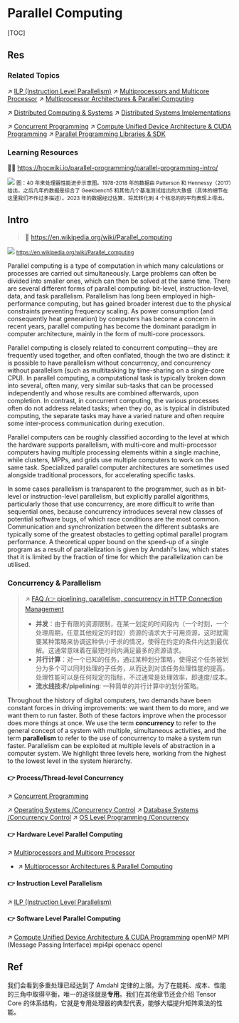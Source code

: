 # Parallel Computing

[TOC]



## Res
### Related Topics
↗ [ILP (Instruction Level Parallelism)](../../../🔑%20CS%20Core/🛣️%20Programming%20Language%20Processing%20&%20Program%20Execution/🤡%20Program%20Execution%20(Runtime)/Instruction%20Execution/ILP%20(Instruction%20Level%20Parallelism)/ILP%20(Instruction%20Level%20Parallelism).md)
↗ [Multiprocessors and Multicore Processor](../../../🔑%20CS%20Core/👷🏾‍♂️%20Computer%20(Host)%20System/Computer%20Architecture/Computer%20Microarchitectures%20(Computer%20Organization)%20&%20von%20Neumann%20Model/🚦%20Computer%20Processors%20&%20Logic%20Chips/Multiprocessors%20and%20Multicore%20Processor/Multiprocessors%20and%20Multicore%20Processor.md)
↗ [Multiprocessor Architectures & Parallel Computing](../../../🔑%20CS%20Core/👷🏾‍♂️%20Computer%20(Host)%20System/Computer%20Architecture/Computer%20Microarchitectures%20(Computer%20Organization)%20&%20von%20Neumann%20Model/🚦%20Computer%20Processors%20&%20Logic%20Chips/Multiprocessors%20and%20Multicore%20Processor/Multiprocessor%20Architectures%20&%20Parallel%20Computing/Multiprocessor%20Architectures%20&%20Parallel%20Computing.md)

↗ [Distributed Computing & Systems](../../Distributed%20Computing%20&%20Systems/Distributed%20Computing%20&%20Systems.md)
↗ [Distributed Systems Implementations](../../Distributed%20Computing%20&%20Systems/💸%20Distributed%20Systems%20Implementations/Distributed%20Systems%20Implementations.md)

↗ [Concurrent Programming](../../../🔑%20CS%20Core/👷🏾‍♂️%20Computer%20(Host)%20System/Operating%20System%20&%20OS%20Kernel%20(Theory%20Part)/OS%20Processes%20&%20Automata%20Management%20(CPU%20+%20Main%20Memory%20Resource)/Concurrent%20Programming.md)
↗ [Compute Unified Device Architecture & CUDA Programming](../../../Software%20Engineering/👇%20System%20Software%20Engineering/System%20Level%20Projects/Compute%20Unified%20Device%20Architecture%20&%20CUDA%20Programming/Compute%20Unified%20Device%20Architecture%20&%20CUDA%20Programming.md)
↗ [Parallel Programming Libraries & SDK](../../../🔑%20CS%20Core/👩‍💻%20Computer%20Languages%20&%20Programming%20Methodology/🛠️%20Programming%20Tool%20Chain/🚠%20Application%20Runtimes%20&%20SDKs/👯‍♀️%20Parallel%20Programming%20Libraries%20&%20SDK/Parallel%20Programming%20Libraries%20&%20SDK.md)


### Learning Resources
👨‍💻 https://hpcwiki.io/parallel-programming/parallel-programming-intro/

![](../../../../../../Assets/Pics/Screenshot%202024-07-26%20at%201.32.38%20PM.png)
<small>图：40 年来处理器性能进步示意图。1978-2018 年的数据由 Patterson 和 Hennessy（2017）给出，之后几年的数据是综合了 Geekbench5 和其他几个基准测试给出的大致值（具体的细节在这里我们不作过多描述）。2023 年的数据经过估算，将其转化到 4 个核总的的平均表现上得出。</small>



## Intro
> 🔗 https://en.wikipedia.org/wiki/Parallel_computing

![](../../../../../../../Assets/Pics/Screenshot%202024-03-17%20at%204.49.59%20PM.png)
<small>https://en.wikipedia.org/wiki/Parallel_computing</small>

Parallel computing is a type of computation in which many calculations or processes are carried out simultaneously. Large problems can often be divided into smaller ones, which can then be solved at the same time. There are several different forms of parallel computing: bit-level, instruction-level, data, and task parallelism. Parallelism has long been employed in high-performance computing, but has gained broader interest due to the physical constraints preventing frequency scaling. As power consumption (and consequently heat generation) by computers has become a concern in recent years, parallel computing has become the dominant paradigm in computer architecture, mainly in the form of multi-core processors.

Parallel computing is closely related to concurrent computing—they are frequently used together, and often conflated, though the two are distinct: it is possible to have parallelism without concurrency, and concurrency without parallelism (such as multitasking by time-sharing on a single-core CPU). In parallel computing, a computational task is typically broken down into several, often many, very similar sub-tasks that can be processed independently and whose results are combined afterwards, upon completion. In contrast, in concurrent computing, the various processes often do not address related tasks; when they do, as is typical in distributed computing, the separate tasks may have a varied nature and often require some inter-process communication during execution.

Parallel computers can be roughly classified according to the level at which the hardware supports parallelism, with multi-core and multi-processor computers having multiple processing elements within a single machine, while clusters, MPPs, and grids use multiple computers to work on the same task. Specialized parallel computer architectures are sometimes used alongside traditional processors, for accelerating specific tasks.

In some cases parallelism is transparent to the programmer, such as in bit-level or instruction-level parallelism, but explicitly parallel algorithms, particularly those that use concurrency, are more difficult to write than sequential ones, because concurrency introduces several new classes of potential software bugs, of which race conditions are the most common. Communication and synchronization between the different subtasks are typically some of the greatest obstacles to getting optimal parallel program performance.
A theoretical upper bound on the speed-up of a single program as a result of parallelization is given by Amdahl's law, which states that it is limited by the fraction of time for which the parallelization can be utilised.


### Concurrency & Parallelism
> ↗ [FAQ /👉 pipelining, parallelism, concurrency in HTTP Connection Management](../../../🔑%20CS%20Core/🏎️%20Computer%20Networking%20and%20Communication/📌%20Computer%20Networking%20Basics%20(Protocol%20Part)/FAQ.md#👉%20pipelining,%20parallelism,%20concurrency%20in%20HTTP%20Connection%20Management)
> 
> - **并发**：由于有限的资源限制，在某一划定的时间段内（一个时刻，一个处理周期，任意其他规定的时段）资源的请求大于可用资源，这时就需要某种策略来协调这种供小于求的情况，使得在约定的条件内达到最优解。这通常意味着在最短时间内满足最多的资源请求。
> - **并行计算**：对一个已知的任务，通过某种划分策略，使得这个任务被划分为多个可以同时处理的子任务，从而达到对该任务处理性能的提高。处理性能可以是任何规定的指标，不过通常是处理效率，即速度/成本。
> - **流水线技术/pipelining**: 一种简单的并行计算中的划分策略。

Throughout the history of digital computers, two demands have been constant forces in driving improvements: we want them to do more, and we want them to run faster. Both of these factors improve when the processor does more things at once. We use the term **concurrency** to refer to the general concept of a system with multiple, simultaneous activities, and the term **parallelism** to refer to the use of concurrency to make a system run faster. Parallelism can be exploited at multiple levels of abstraction in a computer system. We highlight three levels here, working from the highest to the lowest level in the system hierarchy.
#### 👉 Process/Thread-level Concurrency
↗ [Concurrent Programming](../../../🔑%20CS%20Core/👷🏾‍♂️%20Computer%20(Host)%20System/Operating%20System%20&%20OS%20Kernel%20(Theory%20Part)/OS%20Processes%20&%20Automata%20Management%20(CPU%20+%20Main%20Memory%20Resource)/Concurrent%20Programming.md)

↗ [Operating Systems /Concurrency Control](../../../🔑%20CS%20Core/👷🏾‍♂️%20Computer%20(Host)%20System/Operating%20System%20&%20OS%20Kernel%20(Theory%20Part)/OS%20Processes%20&%20Automata%20Management%20(CPU%20+%20Main%20Memory%20Resource)/Concurrency%20Control/Concurrency%20Control.md)
↗ [Database Systems /Concurrency Control](../../../🔑%20CS%20Core/🍕%20Computer%20Storage%20&%20Database%20Systems/Database%20Systems/⚜️%20Database%20System%20Design/📌%20DBMS%20Design/Physical%20Database%20Design%20(Software%20Engineering)/Transaction%20Management/Concurrency%20Control/Concurrency%20Control.md)
↗ [OS Level Programming /Concurrency](../../../Software%20Engineering/👇%20System%20Software%20Engineering/OS%20Level%20Programming%20in%20Different%20Languages/OS%20Level%20Programming%20with%20C%20&%20CPP/Process%20Management/Concurrency.md)
#### 👉 Hardware Level Parallel Computing
↗ [Multiprocessors and Multicore Processor](../../../🔑%20CS%20Core/👷🏾‍♂️%20Computer%20(Host)%20System/Computer%20Architecture/Computer%20Microarchitectures%20(Computer%20Organization)%20&%20von%20Neumann%20Model/🚦%20Computer%20Processors%20&%20Logic%20Chips/Multiprocessors%20and%20Multicore%20Processor/Multiprocessors%20and%20Multicore%20Processor.md)
- ↗ [Multiprocessor Architectures & Parallel Computing](../../../🔑%20CS%20Core/👷🏾‍♂️%20Computer%20(Host)%20System/Computer%20Architecture/Computer%20Microarchitectures%20(Computer%20Organization)%20&%20von%20Neumann%20Model/🚦%20Computer%20Processors%20&%20Logic%20Chips/Multiprocessors%20and%20Multicore%20Processor/Multiprocessor%20Architectures%20&%20Parallel%20Computing/Multiprocessor%20Architectures%20&%20Parallel%20Computing.md)
#### 👉 Instruction Level Parallelism
↗ [ILP (Instruction Level Parallelism)](../../../🔑%20CS%20Core/🛣️%20Programming%20Language%20Processing%20&%20Program%20Execution/🤡%20Program%20Execution%20(Runtime)/Instruction%20Execution/ILP%20(Instruction%20Level%20Parallelism)/ILP%20(Instruction%20Level%20Parallelism).md)
#### 👉 Software Level Parallel Computing
↗ [Compute Unified Device Architecture & CUDA Programming](../../../Software%20Engineering/👇%20System%20Software%20Engineering/System%20Level%20Projects/Compute%20Unified%20Device%20Architecture%20&%20CUDA%20Programming/Compute%20Unified%20Device%20Architecture%20&%20CUDA%20Programming.md)
openMP
MPI (Message Passing Interface)
mpi4pi
openacc
opencl



## Ref
[并行编程导论]: https://hpcwiki.io/parallel-programming/parallel-programming-intro/
我们会看到多重处理已经达到了 Amdahl 定律的上限。为了在能耗、成本、性能的三角中取得平衡，唯一的途径就是**专用**。我们在其他章节还会介绍 Tensor Core 的体系结构，它就是专用处理器的典型代表，能够大幅提升矩阵乘法的性能。

